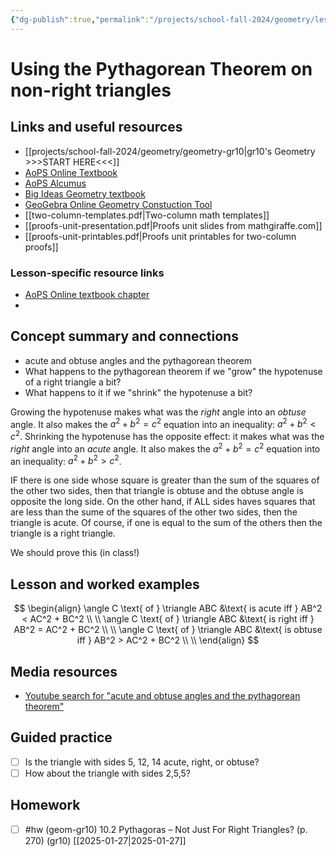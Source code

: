 ```yaml
---
{"dg-publish":true,"permalink":"/projects/school-fall-2024/geometry/lessons/10-2-pythagorean-non-right-tris/"}
---
```



#  Using the Pythagorean Theorem on non-right triangles

## Links and useful resources 

- [[projects/school-fall-2024/geometry/geometry-gr10\|gr10's Geometry >>>START HERE<<<]]
- [AoPS Online Textbook](https://artofproblemsolving.com/ebooks/intro-geometry-ebook/c0toc)
- [AoPS Alcumus](https://artofproblemsolving.com/teacher/students)
- [Big Ideas Geometry textbook](https://bim.easyaccessmaterials.com/?level=12)
- [GeoGebra Online Geometry Constuction Tool](https://www.geogebra.org/geometry?lang=en/)
- [[two-column-templates.pdf|Two-column math templates]]
- [[proofs-unit-presentation.pdf|Proofs unit slides from mathgiraffe.com]]
- [[proofs-unit-printables.pdf|Proofs unit printables for two-column proofs]]


### Lesson-specific resource links


- [AoPS Online textbook chapter](https://artofproblemsolving.com/ebooks/intro-geometry-ebook/c10s2) 
-  


## Concept summary and connections


- acute and obtuse angles and the pythagorean theorem 
- What happens to the pythagorean theorem if we "grow" the hypotenuse of a right triangle a bit?
- What happens to it if we "shrink" the hypotenuse a bit?


Growing the hypotenuse makes what was the *right* angle into an *obtuse* angle. It also makes the $a^2+b^2=c^2$ equation into an inequality: $a^2+b^2 < c^2$.
Shrinking the hypotenuse has the opposite effect: it makes what was the *right* angle into an *acute* angle. It also makes the $a^2+b^2=c^2$ equation into an inequality: $a^2+b^2 > c^2$.

IF there is one side whose square is greater than the sum of the squares of the other two sides, then that triangle is obtuse and the obtuse angle is opposite the long side. On the other hand, if ALL sides haves squares that are less than the sume of the squares of the other two sides, then the triangle is acute. Of course, if one is equal to the sum of the others then the triangle is a right triangle.

We should prove this (in class!)

## Lesson and worked examples

$$
\begin{align}
\angle C \text{ of } \triangle ABC &\text{ is acute iff } AB^2 < AC^2 + BC^2 \\ \\
\angle C \text{ of } \triangle ABC &\text{ is right iff } AB^2 = AC^2 + BC^2 \\ \\
\angle C \text{ of } \triangle ABC &\text{ is obtuse iff } AB^2 > AC^2 + BC^2 \\ \\
\end{align}
$$

## Media resources

- [Youtube search for "acute and obtuse angles and the pythagorean theorem"](https://www.youtube.com/results?search_query=acute%20and%20obtuse%20angles%20and%20the%20pythagorean%20theorem) 

## Guided practice

- [ ] Is the triangle with sides 5, 12, 14 acute, right, or obtuse?
- [ ] How about the triangle with sides 2,5,5?

## Homework

- [ ] #hw (geom-gr10) 10.2 Pythagoras – Not Just For Right Triangles?  (p. 270) (gr10) [[2025-01-27\|2025-01-27]] 
